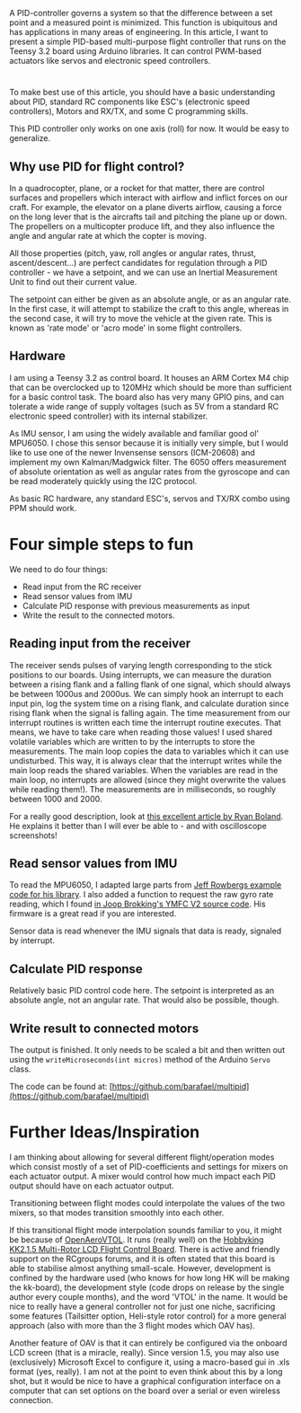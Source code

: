 A PID-controller governs a system so that the difference between a set point
and a measured point is minimized. This function is ubiquitous and has
applications in many areas of engineering. In this article, I want to present a
simple PID-based multi-purpose flight controller that runs on the Teensy 3.2
board using Arduino libraries. It can control PWM-based actuators like servos
and electronic speed controllers.

# 

To make best use of this article, you should have a basic understanding about
PID, standard RC components like ESC's (electronic speed controllers), Motors
and RX/TX, and some C programming skills.

This PID controller only works on one axis (roll) for now. It would be easy to
generalize.

## Why use PID for flight control?

In a quadrocopter, plane, or a rocket for that matter, there are control
surfaces and propellers which interact with airflow and inflict forces on our
craft. For example, the elevator on a plane diverts airflow, causing a force on
the long lever that is the aircrafts tail and pitching the plane up or down.
The propellers on a multicopter produce lift, and they also influence the angle
and angular rate at which the copter is moving.

All those properties (pitch, yaw, roll angles or angular rates, thrust,
ascent/descent...) are perfect candidates for regulation through a PID
controller - we have a setpoint, and we can use an Inertial Measurement Unit to
find out their current value.

The setpoint can either be given as an absolute angle, or as an angular rate.
In the first case, it will attempt to stabilize the craft to this angle,
whereas in the second case, it will try to move the vehicle at the given rate.
This is known as 'rate mode' or 'acro mode' in some flight controllers.

## Hardware

I am using a Teensy 3.2 as control board. It houses an ARM Cortex M4 chip that
can be overclocked up to 120MHz which should be more than sufficient for a
basic control task. The board also has very many GPIO pins, and can tolerate a
wide range of supply voltages (such as 5V from a standard RC electronic speed
controller) with its internal stabilizer.

As IMU sensor, I am using the widely available and familiar good ol' MPU6050. I
chose this sensor because it is initially very simple, but I would like to use
one of the newer Invensense sensors (ICM-20608) and implement my own
Kalman/Madgwick filter. The 6050 offers measurement of absolute orientation as
well as angular rates from the gyroscope and can be read moderately quickly
using the I2C protocol.

As basic RC hardware, any standard ESC's, servos and TX/RX combo using PPM
should work.

# Four simple steps to fun

We need to do four things:

* Read input from the RC receiver
* Read sensor values from IMU
* Calculate PID response with previous measurements as input
* Write the result to the connected motors.

## Reading input from the receiver

The receiver sends pulses of varying length corresponding to the stick
positions to our boards. Using interrupts, we can measure the duration between
a rising flank and a falling flank of one signal, which should always be
between 1000us and 2000us. We can simply hook an interrupt to each input pin,
log the system time on a rising flank, and calculate duration since rising
flank when the signal is falling again. The time measurement from our interrupt
routines is written each time the interrupt routine executes. That means, we
have to take care when reading those values! I used shared volatile variables
which are written to by the interrupts to store the measurements. The main loop
copies the data to variables which it can use undisturbed. This way, it is
always clear that the interrupt writes while the main loop reads the shared
variables. When the variables are read in the main loop, no interrupts are
allowed (since they might overwrite the values while reading them!). The
measurements are in milliseconds, so roughly between 1000 and 2000.

For a really good description, look at [this excellent article by Ryan
Boland](https://ryanboland.com/blog/reading-rc-receiver-values/). He explains
it better than I will ever be able to - and with oscilloscope screenshots!

## Read sensor values from IMU

To read the MPU6050, I adapted large parts from [Jeff Rowbergs example code for
his
library](https://github.com/jrowberg/i2cdevlib/blob/master/Arduino/MPU6050/examples/MPU6050_DMP6/MPU6050_DMP6.ino).
I also added a function to request the raw gyro rate reading, which I found [in
Joop Brokking's YMFC V2 source
code](http://www.brokking.net/ymfc-3d_v2_main.html). His firmware is a great
read if you are interested.

Sensor data is read whenever the IMU signals that data is ready, signaled by
interrupt.

## Calculate PID response

Relatively basic PID control code here. The setpoint is interpreted as an
absolute angle, not an angular rate. That would also be possible, though.

## Write result to connected motors

The output is finished. It only needs to be scaled a bit and then written out
using the ``writeMicroseconds(int micros)`` method of the Arduino ``Servo``
class.


The code can be found at:
[https://github.com/barafael/multipid](https://github.com/barafael/multipid)


# Further Ideas/Inspiration

I am thinking about allowing for several different flight/operation modes which
consist mostly of a set of PID-coefficients and settings for mixers on each
actuator output. A mixer would control how much impact each PID output should
have on each actuator output.

Transitioning between flight modes could interpolate the values of the two
mixers, so that modes transition smoothly into each other.

If this transitional flight mode interpolation sounds familiar to you, it might
be because of
[OpenAeroVTOL](https://www.rcgroups.com/forums/showthread.php?1972686-OpenAeroVTOL-with-transitional-mixers-(perfect-for-VTOLs)).
It runs (really well) on the [Hobbyking KK2.1.5 Multi-Rotor LCD Flight Control
Board](https://hobbyking.com/de_de/hobbyking-kk2-1-5-multi-rotor-lcd-flight-control-board-with-6050mpu-and-atmel-644pa.html?___store=de_de).
There is active and friendly support on the RCgroups forums, and it is often
stated that this board is able to stabilise almost anything small-scale.
However, development is confined by the hardware used (who knows for how long
HK will be making the kk-board), the development style (code drops on release
by the single author every couple months), and the word 'VTOL' in the name. It
would be nice to really have a general controller not for just one niche,
sacrificing some features (Tailsitter option, Heli-style rotor control) for a
more general approach (also with more than the 3 flight modes which OAV has).

Another feature of OAV is that it can entirely be configured via the onboard
LCD screen (that is a miracle, really). Since version 1.5, you may also use
(exclusively) Microsoft Excel to configure it, using a macro-based gui in .xls
format (yes, really). I am not at the point to even think about this by a long
shot, but it would be nice to have a graphical configuration interface on a
computer that can set options on the board over a serial or even wireless
connection.

